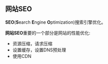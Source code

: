 ## 网站SEO
**SEO**(**S**earch **E**ngine **O**ptimization)搜索引擎优化。

**网站SEO**重要的一个部分是网站的性能优化:

* 资源压缩，请求压缩
* 设置缓存，设置DNS预处理
* 使用CDN

